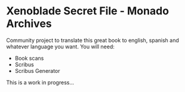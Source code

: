 # Xenoblade Secret File - Monado Archives

Community project to translate this great book to english, spanish and whatever language you want.
You will need:

* Book scans
* Scribus
* Scribus Generator

This is a work in progress...
